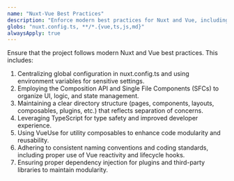 ```yaml
---
name: "Nuxt-Vue Best Practices"
description: "Enforce modern best practices for Nuxt and Vue, including centralized configuration, Composition API, TypeScript, and consistent coding standards."
globs: "nuxt.config.ts, **/*.{vue,ts,js,md}"
alwaysApply: true
---
```


Ensure that the project follows modern Nuxt and Vue best practices. This includes:
1. Centralizing global configuration in nuxt.config.ts and using environment variables for sensitive settings.
2. Employing the Composition API and Single File Components (SFCs) to organize UI, logic, and state management.
3. Maintaining a clear directory structure (pages, components, layouts, composables, plugins, etc.) that reflects separation of concerns.
4. Leveraging TypeScript for type safety and improved developer experience.
5. Using VueUse for utility composables to enhance code modularity and reusability.
6. Adhering to consistent naming conventions and coding standards, including proper use of Vue reactivity and lifecycle hooks.
7. Ensuring proper dependency injection for plugins and third-party libraries to maintain modularity.